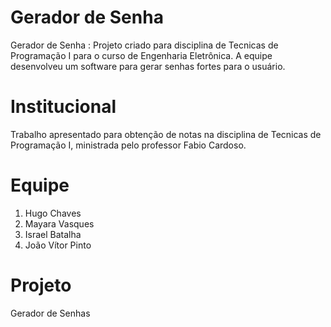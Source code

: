 # Gerador de Senha
Gerador de Senha : Projeto criado para disciplina de Tecnicas de Programação I para o curso de Engenharia Eletrônica. A equipe desenvolveu um software para gerar senhas fortes para o usuário. 

# Institucional

Trabalho apresentado para obtenção de notas na disciplina de Tecnicas de Programação I, ministrada pelo professor Fabio Cardoso. 

# Equipe

1. Hugo Chaves 
2. Mayara Vasques
3. Israel Batalha 
4. João Vítor Pinto

# Projeto

Gerador de Senhas 
